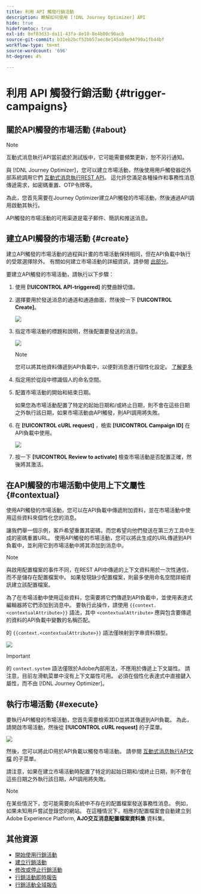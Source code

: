 ```yaml
---
title: 利用 API 觸發行銷活動
description: 瞭解如何使用 [!DNL Journey Optimizer] API
hide: true
hidefromtoc: true
exl-id: 0ef03d33-da11-43fa-8e10-8e4b80c90acb
source-git-commit: b31eb2bcf52bb57aec8e145ad8e94790a1fb44bf
workflow-type: tm+mt
source-wordcount: '696'
ht-degree: 4%

---
```


# 利用 API 觸發行銷活動 {#trigger-campaigns}

## 關於API觸發的市場活動 {#about}

>[!NOTE]
>
>互動式消息執行API當前處於測試版中，它可能需要頻繁更新，恕不另行通知。


與 [!DNL Journey Optimizer]，您可以建立市場活動，然後使用用戶觸發器從外部系統調用它們 [互動式消息執行REST API](https://developer.adobe.com/journey-optimizer-apis/references/messaging/#tag/execution)。 這允許您滿足各種操作和事務性消息傳遞需求，如密碼重置、OTP令牌等。

為此，您首先需要在Journey Optimizer建立API觸發的市場活動，然後通過API調用啟動其執行。

API觸發的市場活動的可用渠道是電子郵件、簡訊和推送消息。

## 建立API觸發的市場活動 {#create}

建立API觸發的市場活動的過程與計畫的市場活動保持相同，但在API負載中執行的受眾選擇除外。 有關如何建立市場活動的詳細資訊，請參閱 [此部分](create-campaign.md)。

要建立API觸發的市場活動，請執行以下步驟：

1. 使用 **[!UICONTROL API-triggered]** 的雙曲餘切值。

1. 選擇要用於發送消息的通道和通道曲面，然後按一下 **[!UICONTROL Create]**。

   ![](assets/api-triggered-type.png)

1. 指定市場活動的標題和說明，然後配置要發送的消息。

   ![](assets/api-triggered-properties.png)

   >[!NOTE]
   >
   >您可以將其他資料傳遞到API負載中，以便對消息進行個性化設定。 [了解更多](#contextual)

1. 指定用於從段中標識個人的命名空間。

1. 配置市場活動的開始和結束日期。

   如果您為市場活動配置了特定的起始日期和/或終止日期，則不會在這些日期之外執行該日期，如果市場活動由API觸發，則API調用將失敗。

1. 在 **[!UICONTROL cURL request]** ，檢索 **[!UICONTROL Campaign ID]** 在API負載中使用。

   ![](assets/api-triggered-curl.png)

1. 按一下 **[!UICONTROL Review to activate]** 檢查市場活動是否配置正確，然後將其激活。

## 在API觸發的市場活動中使用上下文屬性 {#contextual}

使用API觸發的市場活動，您可以在API負載中傳遞附加資料，並在市場活動中使用這些資料來個性化您的消息。

讓我們舉一個示例，客戶希望重置其密碼，而您希望向他們發送在第三方工具中生成的密碼重置URL。 使用API觸發的市場活動，您可以將此生成的URL傳遞到API負載中，並利用它到市場活動中將其添加到消息中。

>[!NOTE]
>
>與啟用配置檔案的事件不同，在REST API中傳遞的上下文資料用於一次性通信，而不是儲存在配置檔案中。 如果發現缺少配置檔案，則最多使用命名空間詳細資訊建立該配置檔案。

為了在市場活動中使用這些資料，您需要將它們傳遞到API負載中，並使用表達式編輯器將它們添加到消息中。 要執行此操作，請使用 `{{context.<contextualAttribute>}}` 語法，其中 `<contextualAttribute>` 應與包含要傳遞的資料的API負載中變數的名稱匹配。

的 `{{context.<contextualAttribute>}}` 語法僅映射到字串資料類型。

![](assets/api-triggered-context.png)

>[!IMPORTANT]
>
>的 `context.system` 語法僅限於Adobe內部用法，不應用於傳遞上下文屬性。
請注意，目前左滑軌菜單中沒有上下文屬性可用。 必須在個性化表達式中直接鍵入屬性，而不由 [!DNL Journey Optimizer]。

## 執行市場活動 {#execute}

要執行API觸發的市場活動，您首先需要檢索其ID並將其傳遞到API負載。 為此，請開啟市場活動，然後從 **[!UICONTROL cURL request]** 的子菜單。

![](assets/api-triggered-id.png)

然後，您可以將此ID用於API負載以觸發市場活動。 請參閱 [互動式消息執行API文檔](https://developer.adobe.com/journey-optimizer-apis/references/messaging/#tag/execution) 的子菜單。

請注意，如果在建立市場活動時配置了特定的起始日期和/或終止日期，則不會在這些日期之外執行該日期，API調用將失敗。

>[!NOTE]
>
>在某些情況下，您可能需要向系統中不存在的配置檔案發送事務性消息。 例如，如果未知用戶嘗試登錄您的網站。 在這種情況下，相應的配置檔案會自動建立到Adobe Experience Platform, **AJO交互消息配置檔案資料集** 資料集。

## 其他資源

* [開始使用行銷活動](get-started-with-campaigns.md)
* [建立行銷活動](create-campaign.md)
* [修改或停止行銷活動](modify-stop-campaign.md)
* [行銷活動即時報告](campaign-live-report.md)
* [行銷活動全域報告](campaign-global-report.md)
